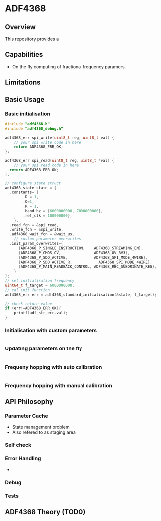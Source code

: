 # ADF4368

## Overview

This repository provides a 

## Capabilities

- On the fly computing of fractional frequency paramers.

## Limitations

## Basic Usage

### Basic initialisation

```c
#include "adf4368.h"
#include "adf4368_debug.h"

adf4368_err spi_write(uint8_t reg, uint8_t val) {
    // your spi write code in here 
    return ADF4368_ERR_OK;
};

adf4368_err spi_read(uint8_t reg, uint8_t *val) {
    // your spi read code in here 
  return ADF4368_ERR_OK;
};

// configure state struct
adf4368_state state = {
  .constants= {
        .D = 1, 
        .O=1, 
        .R = 1, 
        .band_hz = {6000000000, 7000000000}, 
        .ref_clk = 100000000},
    },
  .read_fcn = &spi_read,
  .write_fcn = &spi_write,
  .adf4368_wait_fcn = &wait_us,
    // custom parameter overwrites
  .init_param_overwrites={
      {ADF4368_P_SINGLE_INSTRUCTION,    ADF4368_STREAMING_EN},
      {ADF4368_P_CMOS_OV,               ADF4368_OV_3V3},
      {ADF4368_P_SDO_ACTIVE,            ADF4368_SPI_MODE_4WIRE},
      {ADF4368_P_SDO_ACTIVE_R,            ADF4368_SPI_MODE_4WIRE},
      {ADF4368_P_MAIN_READBACK_CONTROL, ADF4368_RBC_SUBORINATE_REG},
    }
};
// set initialisation frequency
uint64_t f_target = 6000000000;
// cal init function
adf4368_err err = adf4368_standard_initialisation(&state, f_target);

// check return value
if (err!=ADF4368_ERR_OK){
    printf(adf_str_err.val);
}
```

### Initialisation with custom parameters
```c

```

### Updating parameters on the fly
```c

```

### Frequeny hopping with auto calibration
```c

```

### Frequency hopping with manual calibration

## API Philosophy

### Parameter Cache

- State management problem
- Also refered to as staging area

### Self check

### Error Handling

- 

### Debug


### Tests

## ADF4368 Theory (TODO)
